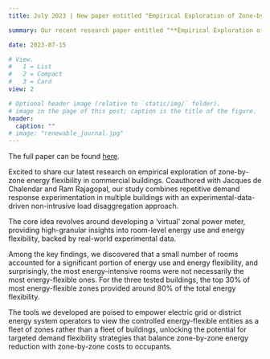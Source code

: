 ```yaml
---
title: July 2023 | New paper entitled "Empirical Exploration of Zone-by-zone Energy Flexibility - a Non-intrusive Load Disaggregation Approach for Commercial Buildings" was published in *Energy and buildings*.

summary: Our recent research paper entitled "**Empirical Exploration of Zone-by-zone Energy Flexibility - a Non-intrusive Load Disaggregation Approach for Commercial Buildings**" was published in *Energy and Buildings*. 

date: 2023-07-15

# View.
#   1 = List
#   2 = Compact
#   3 = Card
view: 2

# Optional header image (relative to `static/img/` folder).
# image in the page of this post; caption is the title of the figure.
header:
  caption: ""   
# image: "renewable_journal.jpg"   
---
```


The full paper can be found [here](https://doi.org/10.1016/j.enbuild.2023.113339).

Excited to share our latest research on empirical exploration of zone-by-zone energy flexibility in commercial buildings. Coauthored with Jacques de Chalendar and Ram Rajagopal, our study combines repetitive demand response experimentation in multiple buildings with an experimental-data-driven non-intrusive load disaggregation approach.

The core idea revolves around developing a ‘virtual’ zonal power meter, providing high-granular insights into room-level energy use and energy flexibility, backed by real-world experimental data.

Among the key findings, we discovered that a small number of rooms accounted for a significant portion of energy use and energy flexibility, and surprisingly, the most energy-intensive rooms were not necessarily the most energy-flexible ones. For the three tested buildings, the top 30% of most energy-flexible zones provided around 80% of the total energy flexibility.

The tools we developed are poised to empower electric grid or district energy system operators to view the controlled energy-flexible entities as a fleet of zones rather than a fleet of buildings, unlocking the potential for targeted demand flexibility strategies that balance zone-by-zone energy reduction with zone-by-zone costs to occupants.

